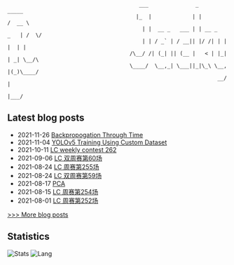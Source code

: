 
```
                                          ___               _              _____ 
                                         |_  |             | |            /  __ \
                                           | |  __ _   ___ | | __ _   _   | /  \/
                                           | | / _` | / __|| |/ /| | | |  | |    
                                       /\__/ /| (_| || (__ |   < | |_| | _| \__/\
                                       \____/  \__,_| \___||_|\_\ \__, |(_)\____/
                                                                   __/ |         
                                                                  |___/          
```

## Latest blog posts
- 2021-11-26 [Backpropogation Through Time](https://scnujackychen.github.io/2021/11/26/BPTT/)
- 2021-11-04 [YOLOv5 Training Using Custom Dataset](https://scnujackychen.github.io/2021/11/04/YOLO5/)
- 2021-10-11 [LC weekly contest 262](https://scnujackychen.github.io/2021/10/11/LC-weekly-contest-262/)
- 2021-09-06 [LC 双周赛第60场](https://scnujackychen.github.io/2021/09/06/LC-biweekly-contest-60/)
- 2021-08-24 [LC 周赛第255场](https://scnujackychen.github.io/2021/08/24/LC-weekly-contest-255/)
- 2021-08-24 [LC 双周赛第59场](https://scnujackychen.github.io/2021/08/24/LC-biweekly-contest-59/)
- 2021-08-17 [PCA](https://scnujackychen.github.io/2021/08/17/PCA/)
- 2021-08-15 [LC 周赛第254场](https://scnujackychen.github.io/2021/08/15/LC-weekly-contest-254/)
- 2021-08-01 [LC 周赛第252场](https://scnujackychen.github.io/2021/08/01/LC-weekly-contest-252/)

[>>> More blog posts](https://jackyc.cn/)


## Statistics
![Stats](https://github-readme-stats.vercel.app/api?username=SCNUJackyChen)
![Lang](https://github-readme-stats.vercel.app/api/top-langs/?username=SCNUJackyChen&hide=ipynb,html&layout=compact)
